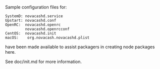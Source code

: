Sample configuration files for:
```
SystemD: novacashd.service
Upstart: novacashd.conf
OpenRC:  novacashd.openrc
         novacashd.openrcconf
CentOS:  novacashd.init
macOS:    org.novacash.novacashd.plist
```
have been made available to assist packagers in creating node packages here.

See doc/init.md for more information.

